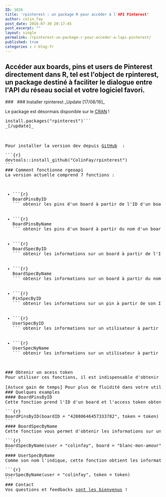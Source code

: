 ```yaml
---
ID: 1026
title: 'rpinterest : un package R pour accéder à l'API Pinterest'
author: colin_fay
post_date: 2016-07-30 20:17:45
post_excerpt: ""
layout: single
permalink: /rpinterest-un-package-r-pour-acceder-a-lapi-pinterest/
published: true
categories : r-blog-fr
---
```

## Accéder aux boards, pins et users de Pinterest directement dans R, tel est l'object de rpinterest, un package destiné à faciliter le dialogue entre l'API du réseau social et votre logiciel favori. <!--more-->
<div id="geoapi" class="section level2">
### 
&nbsp;
### Installer rpinterest
_Update [17/08/16]_

Le package est désormais disponible sur le <a href="https://cran.r-project.org/web/packages/rpinterest/index.html">CRAN</a> !
<pre class="{r}">install.packages("rpinterest")```
_[/update]_

&nbsp;

Pour installer la version dev depuis <a href="https://github.com/ColinFay/rpinterest" target="_blank">GitHub</a>  :
<pre class="{r}">```{r} 
devtools::install_github("ColinFay/rpinterest")
```
### Comment fonctionne rgeoapi
La version actuelle comprend 7 fonctions :
<ul>
 	<li>```{r} 
BoardPinsByID
``` obtenir les pins d'un board à partir de l'ID d'un board</li>
 	<li>```{r} 
BoardPinsByName
``` obtenir les pins d'un board à partir du nom d'un board</li>
 	<li>```{r} 
BoardSpecByID
``` obtenir les informations sur un board à partir de l'ID d'un board</li>
 	<li>```{r} 
BoardSpecByName
``` obtenir les informations sur un board à partir du nom d'un board</li>
 	<li>```{r} 
PinSpecByID
``` obtenir les informations sur un pin à partir de son ID</li>
 	<li>```{r} 
UserSpecByID
``` obtenir les informations sur un utilisateur à partir de son ID</li>
 	<li>```{r} 
UserSpecNyName
``` obtenir les informations sur un utilisateur à partir de son nom</li>
</ul>
### Obtenir un acess token
Pour utiliser ces fonctions, il est indispensable d'obtenir un _access token_ disponible sur l'<a href="https://developers.pinterest.com/tools/access_token/" target="_blank">interface developpers</a> de Pinterest.

[Astuce gain de temps] Pour plus de fluidité dans votre utilisation de ce package, créez un objet R appelé _token_, et contenant la chaine de caractères de votre access token — ensuite, vous n'aurez plus qu'à insérer _token_ dans votre appel à la fonction (ce qui vous sauvera de quelques mouvements de clavier, et de quelques sueurs froides, avouons-le).
### Quelques examples
#### BoardPinsByID
Cette fonction prend l'ID d'un board et l'access token obtenu dans l'interface developpers de Pinterest, et retourne tous les pins disponibles sur ce board.
<pre class="{r}">```{r} 
<span class="pl-c">BoardPinsByID(boardID = "42080646457333782", token = token)
```
#### BoardSpecByName
Cette fonction vous permet d'obtenir les informations sur un board, à partir de son nom et du nom de l'utilisateur qui l'a créé.
<pre class="{r}">```{r} 
<span class="pl-c">BoardSpecByName(user = "colinfay", board = "blanc-mon-amour", token = token)
```
#### UserSpecByName
Comme son nom l'indique, cette fonction obtient les informations sur l’utilisateur Pinterest spécifié.
<pre class="{r}">```{r} 
<span class="pl-c">UserSpecByName(user = "colinfay", token = token)
```
### Contact
Vos questions et feedbacks <a href="mailto:contact@colinfay.me">sont les bienvenus</a> !

</div>
